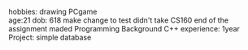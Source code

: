 hobbies: drawing PCgame  
age:21
dob: 618
make change to test
didn't take CS160
end of the assignment maded
Programming Background
C++ experience: 1year
Project: simple database
